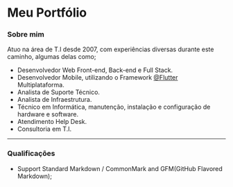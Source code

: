 # Meu Portfólio #

### Sobre mim ###

Atuo na área de T.I desde 2007, com experiências diversas durante este caminho, algumas delas como;

- Desenvolvedor Web Front-end, Back-end e Full Stack.
- Desenvolvedor Mobile, utilizando o Framework [@Flutter](https://github.com/flutter "Flutter") Multiplataforma.
- Analista de Suporte Técnico.
- Analista de Infraestrutura.
- Técnico em Informática, manutenção, instalação e configuração de hardware e software.
- Atendimento Help Desk.
- Consultoria em T.I.



----

### Qualificações ###

- Support Standard Markdown / CommonMark and GFM(GitHub Flavored Markdown);